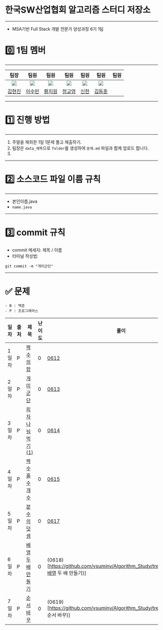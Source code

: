 # 한국SW산업협회 알고리즘 스터디 저장소
---
- MSA기반 Full Stack 개발 전문가 양성과정 6기  1팀
# 0️⃣ 1팀 멤버
---

|                                팀장                                 |                                팀원                                |                                팀원                                 |                                팀원                                 |                                팀원                                 |                               팀원                                 |                               팀원                                 |
| :---------------------------------------------------------------: | :--------------------------------------------------------------: | :---------------------------------------------------------------: | :---------------------------------------------------------------: | :---------------------------------------------------------------: |:---------------------------------------------------------------: |:---------------------------------------------------------------: |
| <img src="https://avatars.githubusercontent.com/u/149029049?v=4"> | <img src="https://avatars.githubusercontent.com/u/81737413?v=4"> | <img src="https://avatars.githubusercontent.com/u/172455390?v=4"> | <img src="https://avatars.githubusercontent.com/u/100822143?v=4"> | <img src="https://avatars.githubusercontent.com/u/131014787?v=4"> | <img src ="https://avatars.githubusercontent.com/u/100128899?v=4"> | 
|                   [김현진](https://github.com/0515khj)                    |            [이수민](https://github.com/vsuminv)             |                [황지원](https://github.com/jiwon0719)                |                [정교영](https://github.com/jgy0917)                |                  [신한](https://github.com/ruukr8080)                   |                  [김동훈](https://github.com/zoown12)            |                  |

---

# 1️⃣ 진행 방법
---
1. 주말을 제외한 1일 1문제 풀고 제출하기.
2. 팀장은 `data_제목`으로  `folder`를 생성하여 `문제.md` 파일과 함께 업로드 합니다.
3. 
---
# 2️⃣ 소스코드 파일 이름 규칙
---
- 본인이름.java
- `name.java`  
---
# 3️⃣ commit 규칙

- commit 메세지: 제목 / 이름 
- 터미널 작성법:

```
git commit -m "개미군단"
```
---

# ✅ 문제

	- B : 백준
    - P : 프로그래머스

| 일차  | 출처  | 제목                                                                              | 난이도 | 풀이                                                               |
| --- | --- | ------------------------------------------------------------------------------- | --- | --------------------------------------------------------------------- |
| 1일차 | P   | [짝수의 합](https://school.programmers.co.kr/learn/courses/30/lessons/120831)       | 0   | [0612](https://github.com/vsuminv/Algorithm_Study/tree/main/0612_짝수의_합) |
| 2일차 | P   | [개미군단](https://school.programmers.co.kr/learn/courses/30/lessons/120837)        | 0   | [0613](https://github.com/vsuminv/Algorithm_Study/tree/main/0613_개미군단(1)) |
| 3일차 | P   | [피자 나눠 먹기(1)](https://school.programmers.co.kr/learn/courses/30/lessons/120814) | 0   | [0614](https://github.com/vsuminv/Algorithm_Study/tree/main/0614_피자나눠먹기(1)) |
| 4일차 | P   | [짝수 홀수 개수](https://school.programmers.co.kr/learn/courses/30/lessons/120824)    | 0   | [0615](https://github.com/vsuminv/Algorithm_Study/tree/main/0615_짝수_홀수_개수) |
| 5일차 | P   | [분수의 덧셈](https://school.programmers.co.kr/learn/courses/30/lessons/120808)    | 0   | [0617](https://github.com/vsuminv/Algorithm_Study/tree/main/0617_분수의덧셈) |
| 6일차 | P   | [배열 두배 만들기](https://school.programmers.co.kr/learn/courses/30/lessons/120809) | 0 | (0618)[https://github.com/vsuminv/Algorithm_Study/tree/main/0618_배열 두 배 만들기)] |
| 7일차 | P   | [순서 바꾸](https://school.programmers.co.kr/learn/courses/30/lessons/181891)    | 0   | (0619)[https://github.com/vsuminv/Algorithm_Study/tree/main/181891 순서 바꾸)] |




